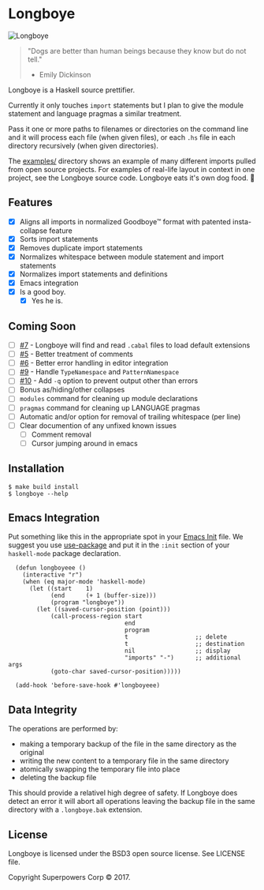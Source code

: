 # Longboye

![Longboye](https://github.com/lgastako/longboye/blob/master/longboye.jpg?raw=true "Longboye")

> "Dogs are better than human beings because they know but do not tell."
> - Emily Dickinson

Longboye is a Haskell source prettifier.

Currently it only touches `import` statements but I plan to give the module
statement and language pragmas a similar treatment.

Pass it one or more paths to filenames or directories on the command line and
it will process each file (when given files), or each `.hs` file in each
directory recursively (when given directories).

The [examples/](examples/) directory shows an example of many different imports
pulled from open source projects.  For examples of real-life layout in context
in one project, see the Longboye source code.  Longboye eats it's own dog
food. 🐶

## Features

- [X] Aligns all imports in normalized Goodboye™ format with patented
  insta-collapse feature
- [X] Sorts import statements
- [X] Removes duplicate import statements
- [X] Normalizes whitespace between module statement and import statements
- [X] Normalizes import statements and definitions
- [X] Emacs integration
- [X] Is a good boy.
  - [X] Yes he is.

## Coming Soon

- [ ] [#7](/../../issues/7) - Longboye will find and read `.cabal` files to load default extensions
- [ ] [#5](/../../issues/5) - Better treatment of comments
- [ ] [#6](/../../issues/6) - Better error handling in editor integration
- [ ] [#9](/../../issues/9) - Handle `TypeNamespace` and `PatternNamespace`
- [ ] [#10](/../../issues/10) - Add `-q` option to prevent output other than errors
- [ ] Bonus as/hiding/other collapses
- [ ] `modules` command for cleaning up module declarations
- [ ] `pragmas` command for cleaning up LANGUAGE pragmas
- [ ] Automatic and/or option for removal of trailing whitespace (per line)
- [ ] Clear documention of any unfixed known issues
  - [ ] Comment removal
  - [ ] Cursor jumping around in emacs

## Installation

    $ make build install
    $ longboye --help

## Emacs Integration

Put something like this in the appropriate spot in your
[Emacs Init](https://www.gnu.org/software/emacs/manual/html_node/emacs/Init-File.html)
file.  We suggest you use [use-package](https://github.com/jwiegley/use-package)
and put it in the `:init` section of your `haskell-mode` package declaration.

```elisp
  (defun longboyeee ()
    (interactive "r")
    (when (eq major-mode 'haskell-mode)
      (let ((start    1)
            (end      (+ 1 (buffer-size)))
            (program "longboye"))
        (let ((saved-cursor-position (point)))
            (call-process-region start
                                 end
                                 program
                                 t                   ;; delete
                                 t                   ;; destination
                                 nil                 ;; display
                                 "imports" "-")      ;; additional args
            (goto-char saved-cursor-position)))))

  (add-hook 'before-save-hook #'longboyeee)
```

## Data Integrity

The operations are performed by:

- making a temporary backup of the file in the same directory as the original
- writing the new content to a temporary file in the same directory
- atomically swapping the temporary file into place
- deleting the backup file

This should provide a relativel high degree of safety.  If Longboye does detect
an error it will abort all operations leaving the backup file in the same
directory with a `.longboye.bak` extension.

## License

Longboye is licensed under the BSD3 open source license.  See LICENSE file.

Copyright Superpowers Corp © 2017.

